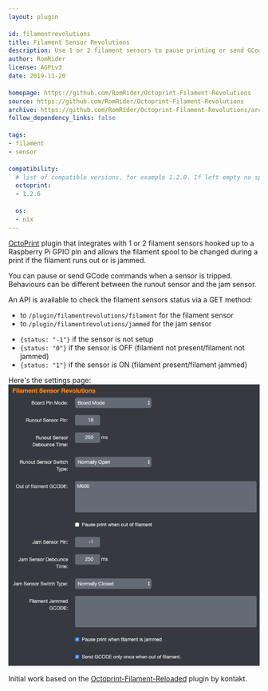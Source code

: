 ```yaml
---
layout: plugin

id: filamentrevolutions
title: Filament Sensor Revolutions
description: Use 1 or 2 filament sensors to pause printing or send GCode commands when filament runs out or is jammed.
author: RomRider
license: AGPLv3
date: 2019-11-20

homepage: https://github.com/RomRider/Octoprint-Filament-Revolutions
source: https://github.com/RomRider/Octoprint-Filament-Revolutions
archive: https://github.com/RomRider/Octoprint-Filament-Revolutions/archive/master.zip
follow_dependency_links: false

tags:
- filament
- sensor

compatibility:
  # list of compatible versions, for example 1.2.0. If left empty no specific version requirement will be assumed
  octoprint:
  - 1.2.6

  os:
  - nix
---
```

[OctoPrint](http://octoprint.org/) plugin that integrates with 1 or 2 filament sensors hooked up to a Raspberry Pi GPIO pin and allows the filament spool to be changed during a print if the filament runs out or is jammed.

You can pause or send GCode commands when a sensor is tripped. Behaviours can be different between the runout sensor and the jam sensor.

An API is available to check the filament sensors status via a GET method:
* to `/plugin/filamentrevolutions/filament` for the filament sensor
* to `/plugin/filamentrevolutions/jammed` for the jam sensor

- `{status: "-1"}` if the sensor is not setup
- `{status: "0"}` if the sensor is OFF (filament not present/filament not jammed)
- `{status: "1"}` if the sensor is ON (filament present/filament jammed)

Here's the settings page:
![Settings](/assets/img/plugins/filamentrevolutions/settings.png)

Initial work based on the [Octoprint-Filament-Reloaded](https://github.com/kontakt/Octoprint-Filament-Reloaded) plugin by kontakt.
